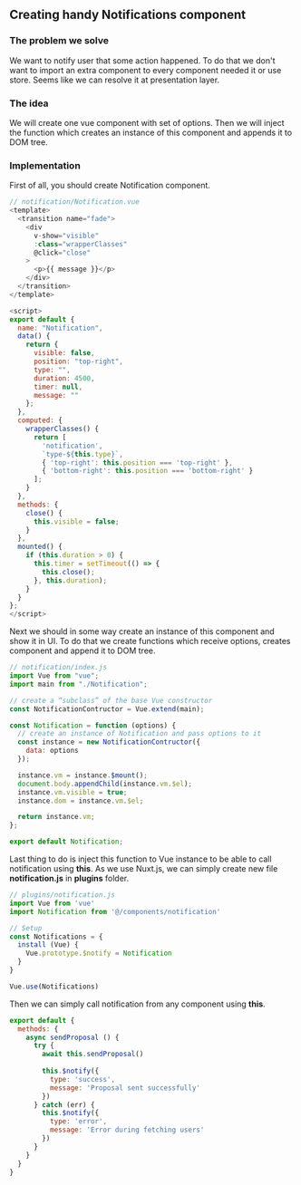 ## Creating handy Notifications component
### The problem we solve
We want to notify user that some action happened. To do that we don't want to import an extra component to every component needed it or use store. Seems like we can resolve it at presentation layer.
### The idea
We will create one vue component with set of options. Then we will inject the function which creates an instance of this component and appends it to DOM tree.
### Implementation
First of all, you should create Notification component.
```javascript
// notification/Notification.vue
<template>
  <transition name="fade">
    <div
      v-show="visible"
      :class="wrapperClasses"
      @click="close"
    >
      <p>{{ message }}</p>
    </div>
  </transition>
</template>

<script>
export default {
  name: "Notification",
  data() {
    return {
      visible: false,
      position: "top-right",
      type: "",
      duration: 4500,
      timer: null,
      message: ""
    };
  },
  computed: {
    wrapperClasses() {
      return [
        'notification',
        `type-${this.type}`,
        { 'top-right': this.position === 'top-right' },
        { 'bottom-right': this.position === 'bottom-right' }
      ];
    }
  },
  methods: {
    close() {
      this.visible = false;
    }
  },
  mounted() {
    if (this.duration > 0) {
      this.timer = setTimeout(() => {
        this.close();
      }, this.duration);
    }
  }
};
</script>
```
Next we should in some way create an instance of this component and show it in UI. To do that we create functions which receive options, creates component and append it to DOM tree.
```javascript
// notification/index.js
import Vue from "vue";
import main from "./Notification";

// create a “subclass” of the base Vue constructor
const NotificationContructor = Vue.extend(main);

const Notification = function (options) {
  // create an instance of Notification and pass options to it
  const instance = new NotificationContructor({
    data: options
  });

  instance.vm = instance.$mount();
  document.body.appendChild(instance.vm.$el);
  instance.vm.visible = true;
  instance.dom = instance.vm.$el;

  return instance.vm;
};

export default Notification;
```
Last thing to do is inject this function to Vue instance to be able to call notification using **this**. As we use Nuxt.js, we can simply create new file **notification.js** in **plugins** folder.
```javascript
// plugins/notification.js
import Vue from 'vue'
import Notification from '@/components/notification'

// Setup
const Notifications = {
  install (Vue) {
    Vue.prototype.$notify = Notification
  }
}

Vue.use(Notifications)
```
Then we can simply call notification from any component using **this**.
```javascript
export default {
  methods: {
    async sendProposal () {
      try {
        await this.sendProposal()
        
        this.$notify({
          type: 'success',
          message: 'Proposal sent successfully'
        })
      } catch (err) {
        this.$notify({
          type: 'error',
          message: 'Error during fetching users'
        })
      }
    }
  }
}
```